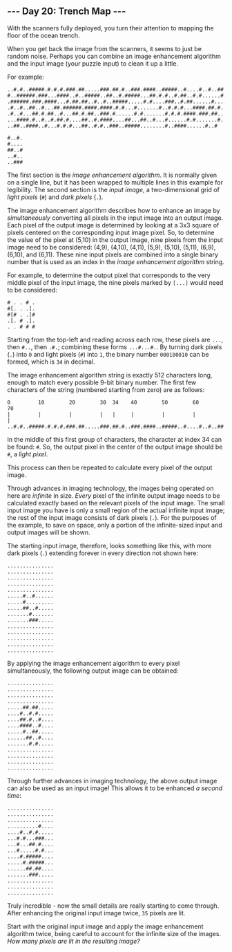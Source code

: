 ## \-\-- Day 20: Trench Map \-\--

With the scanners fully deployed, you turn their attention to mapping
the floor of the ocean trench.

When you get back the image from the scanners, it seems to just be
random noise. Perhaps you can combine an image enhancement algorithm and
the input image (your puzzle input) to clean it up a little.

For example:

    ..#.#..#####.#.#.#.###.##.....###.##.#..###.####..#####..#....#..#..##..##
    #..######.###...####..#..#####..##..#.#####...##.#.#..#.##..#.#......#.###
    .######.###.####...#.##.##..#..#..#####.....#.#....###..#.##......#.....#.
    .#..#..##..#...##.######.####.####.#.#...#.......#..#.#.#...####.##.#.....
    .#..#...##.#.##..#...##.#.##..###.#......#.#.......#.#.#.####.###.##...#..
    ...####.#..#..#.##.#....##..#.####....##...##..#...#......#.#.......#.....
    ..##..####..#...#.#.#...##..#.#..###..#####........#..####......#..#

    #..#.
    #....
    ##..#
    ..#..
    ..###

The first section is the *image enhancement algorithm*. It is normally
given on a single line, but it has been wrapped to multiple lines in
this example for legibility. The second section is the *input image*, a
two-dimensional grid of *light pixels* (`#`) and *dark pixels* (`.`).

The image enhancement algorithm describes how to enhance an image by
*simultaneously* converting all pixels in the input image into an output
image. Each pixel of the output image is determined by looking at a 3x3
square of pixels centered on the corresponding input image pixel. So, to
determine the value of the pixel at (5,10) in the output image, nine
pixels from the input image need to be considered: (4,9), (4,10),
(4,11), (5,9), (5,10), (5,11), (6,9), (6,10), and (6,11). These nine
input pixels are combined into a single binary number that is used as an
index in the *image enhancement algorithm* string.

For example, to determine the output pixel that corresponds to the very
middle pixel of the input image, the nine pixels marked by `[...]` would
need to be considered:

    # . . # .
    #[. . .].
    #[# . .]#
    .[. # .].
    . . # # #

Starting from the top-left and reading across each row, these pixels are
`...`, then `#..`, then `.#.`; combining these forms `...#...#.`. By
turning dark pixels (`.`) into `0` and light pixels (`#`) into `1`, the
binary number `000100010` can be formed, which is `34` in decimal.

The image enhancement algorithm string is exactly 512 characters long,
enough to match every possible 9-bit binary number. The first few
characters of the string (numbered starting from zero) are as follows:

    0         10        20        30  34    40        50        60        70
    |         |         |         |   |     |         |         |         |
    ..#.#..#####.#.#.#.###.##.....###.##.#..###.####..#####..#....#..#..##..##

In the middle of this first group of characters, the character at index
34 can be found: `#`. So, the output pixel in the center of the output
image should be `#`, a *light pixel*.

This process can then be repeated to calculate every pixel of the output
image.

Through advances in imaging technology, the images being operated on
here are *infinite* in size. *Every* pixel of the infinite output image
needs to be calculated exactly based on the relevant pixels of the input
image. The small input image you have is only a small region of the
actual infinite input image; the rest of the input image consists of
dark pixels (`.`). For the purposes of the example, to save on space,
only a portion of the infinite-sized input and output images will be
shown.

The starting input image, therefore, looks something like this, with
more dark pixels (`.`) extending forever in every direction not shown
here:

    ...............
    ...............
    ...............
    ...............
    ...............
    .....#..#......
    .....#.........
    .....##..#.....
    .......#.......
    .......###.....
    ...............
    ...............
    ...............
    ...............
    ...............

By applying the image enhancement algorithm to every pixel
simultaneously, the following output image can be obtained:

    ...............
    ...............
    ...............
    ...............
    .....##.##.....
    ....#..#.#.....
    ....##.#..#....
    ....####..#....
    .....#..##.....
    ......##..#....
    .......#.#.....
    ...............
    ...............
    ...............
    ...............

Through further advances in imaging technology, the above output image
can also be used as an input image! This allows it to be enhanced *a
second time*:

    ...............
    ...............
    ...............
    ..........#....
    ....#..#.#.....
    ...#.#...###...
    ...#...##.#....
    ...#.....#.#...
    ....#.#####....
    .....#.#####...
    ......##.##....
    .......###.....
    ...............
    ...............
    ...............

Truly incredible - now the small details are really starting to come
through. After enhancing the original input image twice, `35` pixels are
lit.

Start with the original input image and apply the image enhancement
algorithm twice, being careful to account for the infinite size of the
images. *How many pixels are lit in the resulting image?*
